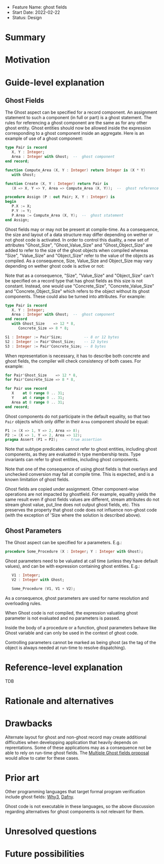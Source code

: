 - Feature Name: ghost fields
- Start Date: 2022-02-22
- Status: Design

Summary
=======

Motivation
==========

Guide-level explanation
=======================

Ghost Fields
------------

The Ghost aspect can be specified for a record component. An assignment
statement to such a component (in full or part) is a ghost statement. The rules
for referencing a ghost component are the same as for any other ghost
entity. Ghost entities should now be allowed inside the expression
corresponding to a ghost component inside an aggregate. Here is an example of
use of a ghost component:

```Ada
type Pair is record
   X, Y : Integer;
   Area : Integer with Ghost;  --  ghost component
end record;

function Compute_Area (X, Y : Integer) return Integer is (X * Y)
   with Ghost;

function Create (X, Y : Integer) return Pair is
   (X => X, Y => Y, Area => Compute_Area (X, Y));  --  ghost reference

procedure Assign (P : out Pair; X, Y : Integer) is
begin
   P.X := X;
   P.Y := Y;
   P.Area := Compute_Area (X, Y);  --  ghost statement
end Assign;
```

Ghost fields may or may not be present at compile-time. As a consequence, the
size and layout of a data structure may differ depending on wether or not
ghost code is activated. In order to control this duality, a new set of
attributes "Ghost_Size", "Ghost_Value_Size" and "Ghost_Object_Size" are added
to refer to the size of the ghost objects when compiled whereas "Size",
"Value_Size" and "Object_Size" refer to the value of the objects as compiled.
As a consequence, Size, Value_Size and Object_Size may vary depending on
wether ghost code is active or not:

Note that as a consequence, "Size", "Value_Size" and "Object_Size" can't be
specified on a record type that has ghost fields as this size is not constant.
Instead, one would use "Concrete_Size", "Concrete_Value_Size"
and "Concrete_Object_Size" which refers to the object without its ghost
components. These could also be turned into attributes. For example:

```Ada
type Pair is record
   X, Y : Integer;
   Area : Integer with Ghost;  --  ghost component
end record
   with Ghost_Size    => 12 * 8,
      Concrete_Size => 8 * 8;

S1 : Integer := Pair'Size;          -- 8 or 12 bytes
S2 : Integer := Pair'Ghost_Size;    -- 12 bytes
S3 : Integer := Pair'Concrete_Size; -- 8 bytes
```

When representation is necessary, it has to describe both concrete and ghost
fields, the compiler will check consistency of both cases. For example:

```Ada
for Pair'Ghost_Size    => 12 * 8,
for Pair'Concrete_Size => 8 * 8,

for Pair use record
   X    at 0 range 0 .. 31;
   Y    at 4 range 0 .. 31;
   Area at 8 range 0 .. 31;
end record;
```

Ghost components do not participate in the default equality, so that two
``Pair`` objects which only differ in their ``Area`` component should be
equal:

```Ada
P1 := (X => 1, Y => 2, Area => 8);
P2 := (X => 1, Y => 2, Area => 12);
pragma Assert (P1 = P2);  --  true assertion
```

Note that subtype predicates cannot refer to ghost entities, including ghost
components, as they are evaluated in type membership tests. Type invariants can
refer to ghost entities, including ghost components.

Note that one of the consequence of using ghost fields is that overlays and
unchecked conversion may fail at compile time. This is expected, and is a known
limitation of ghost fields.

Ghost fields are copied under assignment. Other component-wise operations are
not impacted by ghostfield. For example, equality yields the same result even
if ghost fields values are different, stream attributes do not stream ghost
value, put_line does not output ghost fields, etc. This preserves the property
that ghost code does not influence non-ghost code (with the exception of 'Size
where the solution is described above).

Ghost Parameters
----------------

The Ghost aspect can be specified for a parameters. E.g.:

```Ada
procedure Some_Procedure (X : Integer; Y : Integer with Ghost);
```

Ghost parameters need to be valuated at call time (unless they have default
values), and can be with expression containing ghost entities. E.g.:

```Ada
   V1 : Integer;
   V2 : Integer with Ghost;

   Some_Procedure (V1, V1 + V2);
```

As a consequence, ghost parameters are used for name resolution and overloading
rules.

When Ghost code is not compiled, the expression valuating ghost parameter is
not evaluated and no parameters is passed.

Inside the body of a procedure or a function, ghost parameters behave like
Ghost variable and can only be used in the context of ghost code.

Controlling parameters cannot be marked as being ghost (as the tag of the object
is always needed at run-time to resolve dispatching).


Reference-level explanation
===========================

TDB

Rationale and alternatives
==========================


Drawbacks
=========

Alternate layout for ghost and non-ghost record may create additional
difficulties when developping application that heavily depends on reprentations.
Some of these applications may as a consequence not be able to rely on run-time
ghost fields. The [Multiple Ghost fields proposal](https://github.com/QuentinOchem/ada-spark-rfcs/blob/multiple_ghost/considered/rfc-multiple_ghost_levels.md)
would allow to cater for these cases.

Prior art
=========

Other programming languages that target formal program verification include
ghost fields: [Why3](http://why3.lri.fr/doc/syntaxref.html#modules),
[Dafny](https://dafny-lang.github.io/dafny/DafnyRef/DafnyRef.html#33-declaration-modifiers).

Ghost code is not executable in these languages, so the above discussion
regarding alternatives for ghost components is not relevant for them.

Unresolved questions
====================


Future possibilities
====================

